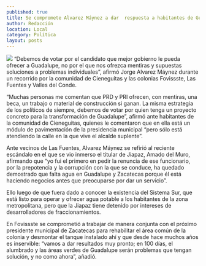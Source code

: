 ```yaml
---
published: true
title: Se compromete Alvarez Máynez a dar  respuesta a habitantes de Guadalupe
author: Redacción
location: Local
category: Política
layout: posts
---
```


![](http://i.imgur.com/jKypvDtm.jpg)
“Debemos de votar por el candidato que mejor gobierno le pueda ofrecer a Guadalupe, no por el que nos ofrezca mentiras y supuestas soluciones a problemas individuales”, afirmó Jorge Alvarez Máynez durante un recorrido por la comunidad de Cieneguitas y las colonias Fovissste, Las Fuentes y Valles del Conde.

“Muchas personas me comentan que PRD y PRI ofrecen, con mentiras, una beca, un trabajo o material de construcción si ganan. La misma estrategia de los políticos de siempre, debemos de votar por quien tenga un proyecto concreto para la transformación de Guadalupe”, afirmó ante habitantes de la comunidad de Cieneguitas, quienes le comentaron que en ella está un módulo de pavimentación de la presidencia municipal “pero sólo está atendiendo la calle en la que vive el alcalde suplente”.

Ante vecinos de Las Fuentes, Alvarez Máynez se refirió al reciente escándalo en el que se vio inmerso el titular de Jiapaz, Amado del Muro, afirmando que “yo fui el primero en pedir la renuncia de ese funcionario, por la prepotencia y la corrupción con la que se conduce, ha quedado demostrado que falta agua en Guadalupe y Zacatecas porque él está haciendo negocios antes que preocuparse por dar un servicio”.

Ello luego de que fuera dado a conocer la existencia del Sistema Sur, que está listo para operar y ofrecer agua potable a los habitantes de la zona metropolitana, pero que la Jiapaz tiene detenido por intereses de desarrolladores de fraccionamientos.

En Fovissste se comprometió a trabajar de manera conjunta con el próximo presidente municipal de Zacatecas para rehabilitar el área común de la colonia y desmontar el tanque instalado ahí y que desde hace muchos años es inservible: “vamos a dar resultados muy pronto; en 100 días, el alumbrado y las áreas verdes de Guadalupe serán problemas que tengan solución, y no como ahora”, añadió.
